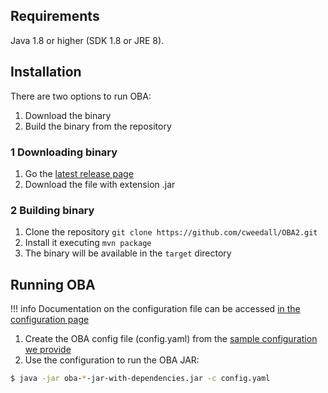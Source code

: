 ## Requirements

Java 1.8 or higher (SDK 1.8 or JRE 8).

## Installation

There are two options to run OBA:

1. Download the binary
2. Build the binary from the repository

### 1 Downloading binary

1. Go the [latest release page](https://github.com/cweedall/OBA2/releases/latest)
2. Download the file with extension .jar

### 2 Building binary

1. Clone the repository `git clone https://github.com/cweedall/OBA2.git`
2. Install it executing `mvn package`
3. The binary will be available in the `target` directory

## Running OBA

!!! info
Documentation on the configuration file can be accessed [in the configuration page](configuration_file.md)

1. Create the OBA config file (config.yaml) from the [sample configuration we provide](config.yaml.sample)
2. Use the configuration to run the OBA JAR:

```bash
$ java -jar oba-*-jar-with-dependencies.jar -c config.yaml
```
